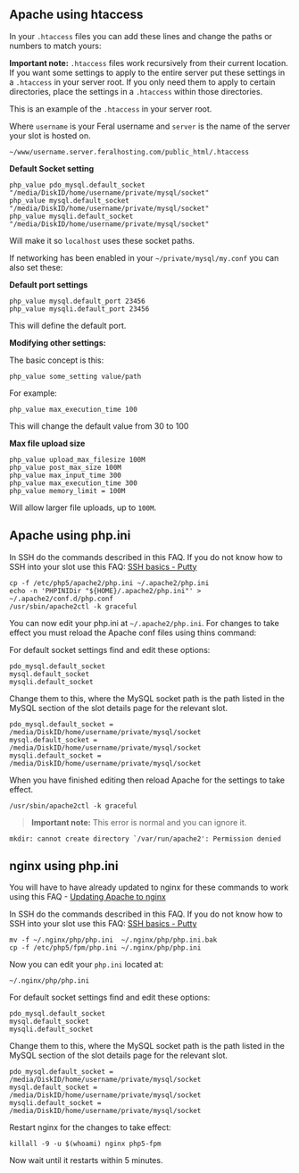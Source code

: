 
Apache using htaccess
---

In your `.htaccess` files you can add these lines and change the paths or numbers to match yours:

**Important note:** `.htaccess` files work recursively from their current location. If you want some settings to apply to the entire server put these settings in a `.htaccess` in your server root. If you only need them to apply to certain directories, place the settings in a `.htaccess` within those directories.

This is an example of the `.htaccess` in your server root.

Where `username` is your Feral username and `server` is the name of the server your slot is hosted on.

~~~
~/www/username.server.feralhosting.com/public_html/.htaccess
~~~

**Default Socket setting**

~~~
php_value pdo_mysql.default_socket "/media/DiskID/home/username/private/mysql/socket"
php_value mysql.default_socket "/media/DiskID/home/username/private/mysql/socket"
php_value mysqli.default_socket "/media/DiskID/home/username/private/mysql/socket"
~~~

Will make it so `localhost` uses these socket paths.

If networking has been enabled in your `~/private/mysql/my.conf` you can also set these:

**Default port settings**

~~~
php_value mysql.default_port 23456
php_value mysqli.default_port 23456
~~~

This will define the default port.

**Modifying other settings:**

The basic concept is this:

~~~
php_value some_setting value/path
~~~

For example:

~~~
php_value max_execution_time 100
~~~

This will change the default value from 30 to 100

**Max file upload size**

~~~
php_value upload_max_filesize 100M
php_value post_max_size 100M
php_value max_input_time 300
php_value max_execution_time 300
php_value memory_limit = 100M
~~~

Will allow larger file uploads, up to `100M`.

Apache using php.ini
---

In SSH do the commands described in this FAQ. If you do not know how to SSH into your slot use this FAQ: [SSH basics - Putty](https://www.feralhosting.com/faq/view?question=12)

~~~
cp -f /etc/php5/apache2/php.ini ~/.apache2/php.ini
echo -n 'PHPINIDir "${HOME}/.apache2/php.ini"' > ~/.apache2/conf.d/php.conf
/usr/sbin/apache2ctl -k graceful
~~~

You can now edit your php.ini at `~/.apache2/php.ini`. For changes to take effect you must reload the Apache conf files using thins command:

For default socket settings find and edit these options:

~~~
pdo_mysql.default_socket
mysql.default_socket
mysqli.default_socket
~~~

Change them to this, where the MySQL socket path is the path listed  in the MySQL section of the slot details page for the relevant slot.

~~~
pdo_mysql.default_socket = /media/DiskID/home/username/private/mysql/socket
mysql.default_socket = /media/DiskID/home/username/private/mysql/socket
mysqli.default_socket = /media/DiskID/home/username/private/mysql/socket
~~~

When you have finished editing then reload Apache for the settings to take effect. 

~~~
/usr/sbin/apache2ctl -k graceful
~~~

> **Important note:** This error  is normal and you can ignore it.

~~~
mkdir: cannot create directory `/var/run/apache2': Permission denied
~~~

nginx using php.ini
---

You will have to have already updated to nginx for these commands to work using this FAQ - [Updating Apache to nginx](https://www.feralhosting.com/faq/view?question=231)

In SSH do the commands described in this FAQ. If you do not know how to SSH into your slot use this FAQ: [SSH basics - Putty](https://www.feralhosting.com/faq/view?question=12)

~~~
mv -f ~/.nginx/php/php.ini  ~/.nginx/php/php.ini.bak
cp -f /etc/php5/fpm/php.ini ~/.nginx/php/php.ini
~~~

Now you can edit your `php.ini` located at:

~~~
~/.nginx/php/php.ini
~~~

For default socket settings find and edit these options:

~~~
pdo_mysql.default_socket
mysql.default_socket
mysqli.default_socket
~~~

Change them to this, where the MySQL socket path is the path listed  in the MySQL section of the slot details page for the relevant slot.

~~~
pdo_mysql.default_socket = /media/DiskID/home/username/private/mysql/socket
mysql.default_socket = /media/DiskID/home/username/private/mysql/socket
mysqli.default_socket = /media/DiskID/home/username/private/mysql/socket
~~~

Restart nginx for the changes to take effect:

~~~
killall -9 -u $(whoami) nginx php5-fpm
~~~

Now wait until it restarts within 5 minutes.



